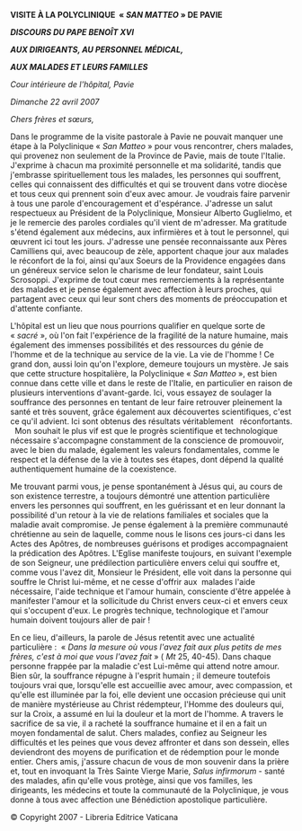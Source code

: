 **VISITE À LA POLYCLINIQUE   « *SAN MATTEO* » DE PAVIE**

***DISCOURS DU PAPE BENOÎT XVI***

***AUX DIRIGEANTS, AU PERSONNEL MÉDICAL,***

***AUX MALADES ET LEURS FAMILLES***

*Cour intérieure de l'hôpital, Pavie*

*Dimanche 22 avril 2007*

*Chers frères et sœurs,*

Dans le programme de la visite pastorale à Pavie ne pouvait manquer une étape à la Polyclinique « *San Matteo* » pour vous rencontrer, chers malades, qui provenez non seulement de la Province de Pavie, mais de toute l'Italie. J'exprime à chacun ma proximité personnelle et ma solidarité, tandis que j'embrasse spirituellement tous les malades, les personnes qui souffrent, celles qui connaissent des difficultés et qui se trouvent dans votre diocèse et tous ceux qui prennent soin d'eux avec amour. Je voudrais faire parvenir à tous une parole d'encouragement et d'espérance. J'adresse un salut respectueux au Président de la Polyclinique, Monsieur Alberto Guglielmo, et je le remercie des paroles cordiales qu'il vient de m'adresser. Ma gratitude s'étend également aux médecins, aux infirmières et à tout le personnel, qui œuvrent ici tout les jours. J'adresse une pensée reconnaissante aux Pères Camilliens qui, avec beaucoup de zèle, apportent chaque jour aux malades le réconfort de la foi, ainsi qu'aux Soeurs de la Providence engagées dans un généreux service selon le charisme de leur fondateur, saint Louis Scrosoppi. J'exprime de tout cœur mes remerciements à la représentante des malades et je pense également avec affection à leurs proches, qui partagent avec ceux qui leur sont chers des moments de préoccupation et d'attente confiante.

L'hôpital est un lieu que nous pourrions qualifier en quelque sorte de « *sacré* », où l'on fait l'expérience de la fragilité de la nature humaine, mais également des immenses possibilités et des ressources du génie de l'homme et de la technique au service de la vie. La vie de l'homme ! Ce grand don, aussi loin qu'on l'explore, demeure toujours un mystère. Je sais que cette structure hospitalière, la Polyclinique « *San Matteo* », est bien connue dans cette ville et dans le reste de l'Italie, en particulier en raison de plusieurs interventions d'avant-garde. Ici, vous essayez de soulager la souffrance des personnes en tentant de leur faire retrouver pleinement la santé et très souvent, grâce également aux découvertes scientifiques, c'est ce qu'il advient. Ici sont obtenus des résultats véritablement   réconfortants.   Mon souhait le plus vif est que le progrès scientifique et technologique nécessaire s'accompagne constamment de la conscience de promouvoir, avec le bien du malade, également les valeurs fondamentales, comme le respect et la défense de la vie à toutes ses étapes, dont dépend la qualité authentiquement humaine de la coexistence.

Me trouvant parmi vous, je pense spontanément à Jésus qui, au cours de son existence terrestre, a toujours démontré une attention particulière envers les personnes qui souffrent, en les guérissant et en leur donnant la possibilité d'un retour à la vie de relations familiales et sociales que la maladie avait compromise. Je pense également à la première communauté chrétienne au sein de laquelle, comme nous le lisons ces jours-ci dans les Actes des Apôtres, de nombreuses guérisons et prodiges accompagnaient la prédication des Apôtres. L'Eglise manifeste toujours, en suivant l'exemple de son Seigneur, une prédilection particulière envers celui qui souffre et, comme vous l'avez dit, Monsieur le Président, elle voit dans la personne qui souffre le Christ lui-même, et ne cesse d'offrir aux  malades l'aide nécessaire, l'aide technique et l'amour humain, consciente d'être appelée à manifester l'amour et la sollicitude du Christ envers ceux-ci et envers ceux qui s'occupent d'eux. Le progrès technique, technologique et l'amour humain doivent toujours aller de pair !

En ce lieu, d'ailleurs, la parole de Jésus retentit avec une actualité particulière :  « *Dans la mesure où vous l'avez fait aux plus petits de mes frères, c'est à moi que vous l'avez fait* » ( *Mt* 25, 40-45). Dans chaque personne frappée par la maladie c'est Lui-même qui attend notre amour. Bien sûr, la souffrance répugne à l'esprit humain ; il demeure toutefois toujours vrai que, lorsqu'elle est accueillie avec amour, avec compassion, et qu'elle est illuminée par la foi, elle devient une occasion précieuse qui unit de manière mystérieuse au Christ rédempteur, l'Homme des douleurs qui, sur la Croix, a assumé en lui la douleur et la mort de l'homme. A travers le sacrifice de sa vie, il a racheté la souffrance humaine et il en a fait un moyen fondamental de salut. Chers malades, confiez au Seigneur les difficultés et les peines que vous devez affronter et dans son dessein, elles deviendront des moyens de purification et de rédemption pour le monde entier. Chers amis, j'assure chacun de vous de mon souvenir dans la prière et, tout en invoquant la Très Sainte Vierge Marie, *Salus infirmorum* - santé des malades, afin qu'elle vous protège, ainsi que vos familles, les dirigeants, les médecins et toute la communauté de la Polyclinique, je vous donne à tous avec affection une Bénédiction apostolique particulière.

© Copyright 2007 - Libreria Editrice Vaticana